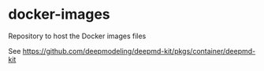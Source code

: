 # docker-images
Repository to host the Docker images files

See https://github.com/deepmodeling/deepmd-kit/pkgs/container/deepmd-kit
